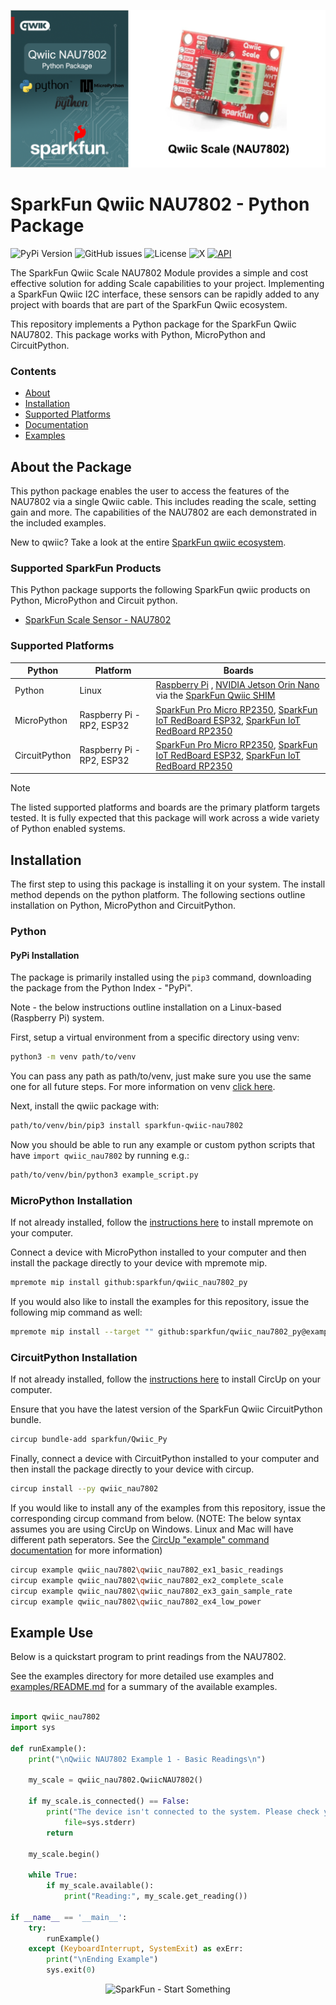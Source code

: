 ![Qwiic NAU7802 - Python Package](docs/images/gh-banner.png "qwiic NAU7802 Python Package")

# SparkFun Qwiic NAU7802 - Python Package

![PyPi Version](https://img.shields.io/pypi/v/sparkfun_qwiic_nau7802)
![GitHub issues](https://img.shields.io/github/issues/sparkfun/qwiic_nau7802_py)
![License](https://img.shields.io/github/license/sparkfun/qwiic_nau7802_py)
![X](https://img.shields.io/twitter/follow/sparkfun)
[![API](https://img.shields.io/badge/API%20Reference-blue)](https://docs.sparkfun.com/qwiic_nau7802_py/classqwiic__nau7802_1_1_qwiic_n_a_u7802.html)

The SparkFun Qwiic Scale NAU7802 Module provides a simple and cost effective solution for adding Scale capabilities to your project. Implementing a SparkFun Qwiic I2C interface, these sensors can be rapidly added to any project with boards that are part of the SparkFun Qwiic ecosystem.

This repository implements a Python package for the SparkFun Qwiic NAU7802. This package works with Python, MicroPython and CircuitPython.

### Contents

* [About](#about-the-package)
* [Installation](#installation)
* [Supported Platforms](#supported-platforms)
* [Documentation](https://docs.sparkfun.com/qwiic_nau7802_py/classqwiic__nau7802_1_1_qwiic_n_a_u7802.html)
* [Examples](#example-use)

## About the Package

This python package enables the user to access the features of the NAU7802 via a single Qwiic cable. This includes reading the scale, setting gain and more. The capabilities of the NAU7802 are each demonstrated in the included examples.

New to qwiic? Take a look at the entire [SparkFun qwiic ecosystem](https://www.sparkfun.com/qwiic).

### Supported SparkFun Products

This Python package supports the following SparkFun qwiic products on Python, MicroPython and Circuit python. 

* [SparkFun Scale Sensor - NAU7802](https://www.sparkfun.com/products/15242)

### Supported Platforms

| Python | Platform | Boards |
|--|--|--|
| Python | Linux | [Raspberry Pi](https://www.sparkfun.com/raspberry-pi-5-8gb.html) , [NVIDIA Jetson Orin Nano](https://www.sparkfun.com/nvidia-jetson-orin-nano-developer-kit.html) via the [SparkFun Qwiic SHIM](https://www.sparkfun.com/sparkfun-qwiic-shim-for-raspberry-pi.html) |
| MicroPython | Raspberry Pi - RP2, ESP32 | [SparkFun Pro Micro RP2350](https://www.sparkfun.com/sparkfun-pro-micro-rp2350.html), [SparkFun IoT RedBoard ESP32](https://www.sparkfun.com/sparkfun-iot-redboard-esp32-development-board.html), [SparkFun IoT RedBoard RP2350](https://www.sparkfun.com/sparkfun-iot-redboard-rp2350.html)
|CircuitPython | Raspberry Pi - RP2, ESP32 | [SparkFun Pro Micro RP2350](https://www.sparkfun.com/sparkfun-pro-micro-rp2350.html), [SparkFun IoT RedBoard ESP32](https://www.sparkfun.com/sparkfun-iot-redboard-esp32-development-board.html), [SparkFun IoT RedBoard RP2350](https://www.sparkfun.com/sparkfun-iot-redboard-rp2350.html)

> [!NOTE]
> The listed supported platforms and boards are the primary platform targets tested. It is fully expected that this package will work across a wide variety of Python enabled systems. 

## Installation 

The first step to using this package is installing it on your system. The install method depends on the python platform. The following sections outline installation on Python, MicroPython and CircuitPython.

### Python 

#### PyPi Installation

The package is primarily installed using the `pip3` command, downloading the package from the Python Index - "PyPi". 

Note - the below instructions outline installation on a Linux-based (Raspberry Pi) system.

First, setup a virtual environment from a specific directory using venv:
```sh
python3 -m venv path/to/venv
```
You can pass any path as path/to/venv, just make sure you use the same one for all future steps. For more information on venv [click here](https://docs.python.org/3/library/venv.html).

Next, install the qwiic package with:
```sh
path/to/venv/bin/pip3 install sparkfun-qwiic-nau7802
```
Now you should be able to run any example or custom python scripts that have `import qwiic_nau7802` by running e.g.:
```sh
path/to/venv/bin/python3 example_script.py
```

### MicroPython Installation
If not already installed, follow the [instructions here](https://docs.micropython.org/en/latest/reference/mpremote.html) to install mpremote on your computer.

Connect a device with MicroPython installed to your computer and then install the package directly to your device with mpremote mip.
```sh
mpremote mip install github:sparkfun/qwiic_nau7802_py
```

If you would also like to install the examples for this repository, issue the following mip command as well:
```sh
mpremote mip install --target "" github:sparkfun/qwiic_nau7802_py@examples
```

### CircuitPython Installation
If not already installed, follow the [instructions here](https://docs.circuitpython.org/projects/circup/en/latest/#installation) to install CircUp on your computer.

Ensure that you have the latest version of the SparkFun Qwiic CircuitPython bundle. 
```sh
circup bundle-add sparkfun/Qwiic_Py
```

Finally, connect a device with CircuitPython installed to your computer and then install the package directly to your device with circup.
```sh
circup install --py qwiic_nau7802
```

If you would like to install any of the examples from this repository, issue the corresponding circup command from below. (NOTE: The below syntax assumes you are using CircUp on Windows. Linux and Mac will have different path seperators. See the [CircUp "example" command documentation](https://learn.adafruit.com/keep-your-circuitpython-libraries-on-devices-up-to-date-with-circup/example-command) for more information)

```sh
circup example qwiic_nau7802\qwiic_nau7802_ex1_basic_readings
circup example qwiic_nau7802\qwiic_nau7802_ex2_complete_scale
circup example qwiic_nau7802\qwiic_nau7802_ex3_gain_sample_rate
circup example qwiic_nau7802\qwiic_nau7802_ex4_low_power
```

Example Use
 ---------------
Below is a quickstart program to print readings from the NAU7802.

See the examples directory for more detailed use examples and [examples/README.md](https://github.com/sparkfun/qwiic_nau7802_py/blob/main/examples/README.md) for a summary of the available examples.

```python

import qwiic_nau7802
import sys

def runExample():
	print("\nQwiic NAU7802 Example 1 - Basic Readings\n")

	my_scale = qwiic_nau7802.QwiicNAU7802()

	if my_scale.is_connected() == False:
		print("The device isn't connected to the system. Please check your connection", \
			file=sys.stderr)
		return

	my_scale.begin()

	while True:
		if my_scale.available():
			print("Reading:", my_scale.get_reading())

if __name__ == '__main__':
	try:
		runExample()
	except (KeyboardInterrupt, SystemExit) as exErr:
		print("\nEnding Example")
		sys.exit(0)
```
<p align="center">
<img src="https://cdn.sparkfun.com/assets/custom_pages/3/3/4/dark-logo-red-flame.png" alt="SparkFun - Start Something">
</p>
